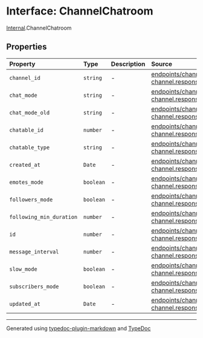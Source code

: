 # Interface: ChannelChatroom

[Internal](../index.md).ChannelChatroom

## Properties

| Property | Type | Description | Source |
| :------ | :------ | :------ | :------ |
| `channel_id` | `string` | - | [endpoints/channel/dto/get-channel.response.ts:4](https://github.com/zSoulweaver/kient/blob/cb3a38e/src/endpoints/channel/dto/get-channel.response.ts#L4) |
| `chat_mode` | `string` | - | [endpoints/channel/dto/get-channel.response.ts:8](https://github.com/zSoulweaver/kient/blob/cb3a38e/src/endpoints/channel/dto/get-channel.response.ts#L8) |
| `chat_mode_old` | `string` | - | [endpoints/channel/dto/get-channel.response.ts:7](https://github.com/zSoulweaver/kient/blob/cb3a38e/src/endpoints/channel/dto/get-channel.response.ts#L7) |
| `chatable_id` | `number` | - | [endpoints/channel/dto/get-channel.response.ts:10](https://github.com/zSoulweaver/kient/blob/cb3a38e/src/endpoints/channel/dto/get-channel.response.ts#L10) |
| `chatable_type` | `string` | - | [endpoints/channel/dto/get-channel.response.ts:3](https://github.com/zSoulweaver/kient/blob/cb3a38e/src/endpoints/channel/dto/get-channel.response.ts#L3) |
| `created_at` | `Date` | - | [endpoints/channel/dto/get-channel.response.ts:5](https://github.com/zSoulweaver/kient/blob/cb3a38e/src/endpoints/channel/dto/get-channel.response.ts#L5) |
| `emotes_mode` | `boolean` | - | [endpoints/channel/dto/get-channel.response.ts:13](https://github.com/zSoulweaver/kient/blob/cb3a38e/src/endpoints/channel/dto/get-channel.response.ts#L13) |
| `followers_mode` | `boolean` | - | [endpoints/channel/dto/get-channel.response.ts:11](https://github.com/zSoulweaver/kient/blob/cb3a38e/src/endpoints/channel/dto/get-channel.response.ts#L11) |
| `following_min_duration` | `number` | - | [endpoints/channel/dto/get-channel.response.ts:15](https://github.com/zSoulweaver/kient/blob/cb3a38e/src/endpoints/channel/dto/get-channel.response.ts#L15) |
| `id` | `number` | - | [endpoints/channel/dto/get-channel.response.ts:2](https://github.com/zSoulweaver/kient/blob/cb3a38e/src/endpoints/channel/dto/get-channel.response.ts#L2) |
| `message_interval` | `number` | - | [endpoints/channel/dto/get-channel.response.ts:14](https://github.com/zSoulweaver/kient/blob/cb3a38e/src/endpoints/channel/dto/get-channel.response.ts#L14) |
| `slow_mode` | `boolean` | - | [endpoints/channel/dto/get-channel.response.ts:9](https://github.com/zSoulweaver/kient/blob/cb3a38e/src/endpoints/channel/dto/get-channel.response.ts#L9) |
| `subscribers_mode` | `boolean` | - | [endpoints/channel/dto/get-channel.response.ts:12](https://github.com/zSoulweaver/kient/blob/cb3a38e/src/endpoints/channel/dto/get-channel.response.ts#L12) |
| `updated_at` | `Date` | - | [endpoints/channel/dto/get-channel.response.ts:6](https://github.com/zSoulweaver/kient/blob/cb3a38e/src/endpoints/channel/dto/get-channel.response.ts#L6) |

***

Generated using [typedoc-plugin-markdown](https://www.npmjs.com/package/typedoc-plugin-markdown) and [TypeDoc](https://typedoc.org/)
